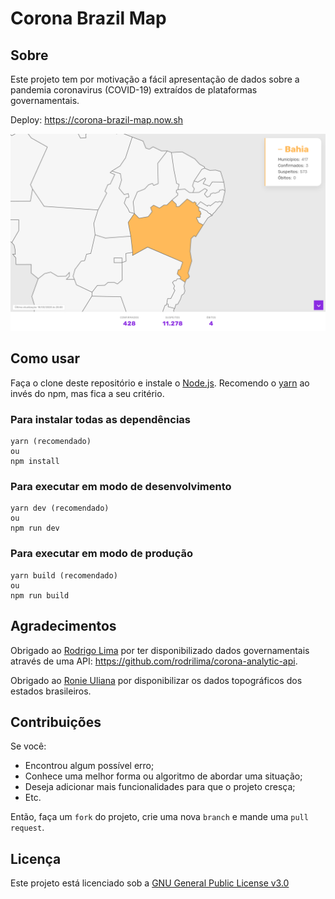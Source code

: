 # Corona Brazil Map

## Sobre

Este projeto tem por motivação a fácil apresentação de dados sobre a pandemia coronavirus (COVID-19) extraídos de plataformas governamentais.

Deploy: https://corona-brazil-map.now.sh

![Corona Brazil Map Screenshot](screenshot.png "Corona Brazil Map Screenshot")

## Como usar

Faça o clone deste repositório e instale o [Node.js](https://nodejs.org/en/download). Recomendo o [yarn](https://yarnpkg.com) ao invés do npm, mas fica a seu critério.

### Para instalar todas as dependências

```
yarn (recomendado)
ou
npm install
```

### Para executar em modo de desenvolvimento

```
yarn dev (recomendado)
ou
npm run dev
```

### Para executar em modo de produção

```
yarn build (recomendado)
ou
npm run build
```

## Agradecimentos

Obrigado ao [Rodrigo Lima](https://github.com/rodrilima) por ter disponibilizado dados governamentais através de uma API: https://github.com/rodrilima/corona-analytic-api.

Obrigado ao [Ronie Uliana](https://github.com/ruliana) por disponibilizar os dados topográficos dos estados brasileiros.

## Contribuições

Se você:
* Encontrou algum possível erro;
* Conhece uma melhor forma ou algoritmo de abordar uma situação;
* Deseja adicionar mais funcionalidades para que o projeto cresça;
* Etc.

Então, faça um `fork` do projeto, crie uma nova `branch` e mande uma `pull request`.

## Licença

Este projeto está licenciado sob a [GNU General Public License v3.0](https://github.com/exploitmik/corona-brazil-map/blob/master/LICENSE)